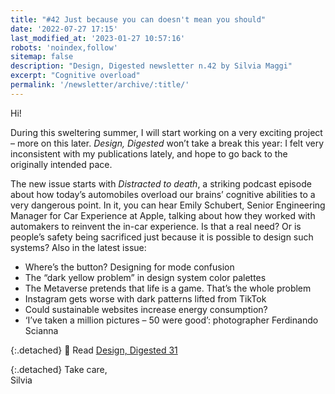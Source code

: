 ```yaml
---
title: "#42 Just because you can doesn't mean you should"
date: '2022-07-27 17:15'
last_modified_at: '2023-01-27 10:57:16'
robots: 'noindex,follow'
sitemap: false
description: "Design, Digested newsletter n.42 by Silvia Maggi"
excerpt: "Cognitive overload"
permalink: '/newsletter/archive/:title/'
---
```

Hi!

During this sweltering summer, I will start working on a very exciting project – more on this later. _Design, Digested_ won’t take a break this year: I felt very inconsistent with my publications lately, and hope to go back to the originally intended pace.

The new issue starts with _Distracted to death_, a striking podcast episode about how today’s automobiles overload our brains’ cognitive abilities to a very dangerous point. In it, you can hear Emily Schubert, Senior Engineering Manager for Car Experience at Apple, talking about how they worked with automakers to reinvent the in-car experience. Is that a real need? Or is people’s safety being sacrificed just because it is possible to design such systems? Also in the latest issue:

- Where’s the button? Designing for mode confusion
- The “dark yellow problem” in design system color palettes
- The Metaverse pretends that life is a game. That’s the whole problem
- Instagram gets worse with dark patterns lifted from TikTok
- Could sustainable websites increase energy consumption?
- ‘I’ve taken a million pictures – 50 were good’: photographer Ferdinando Scianna

{:.detached}
🔗 Read [Design, Digested 31](https://silviamaggidesign.com/design-digested/design-digested-31/)

{:.detached}
Take care,  
Silvia